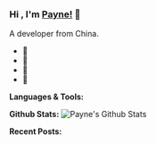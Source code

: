### Hi , I'm [Payne!](https://blog.yuanpei.me) 👋

A developer from China.

- 🔭 
- 🌱 
- 👯 
- 💬 

**Languages & Tools:**  

**Github Stats:** 
![Payne's Github Stats](https://github-readme-stats.vercel.app/api?username=qinyuanpei&show_icons=true)



**Recent Posts:**
